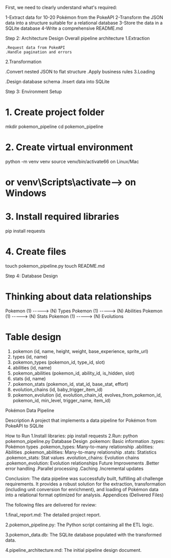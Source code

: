 First, we need to clearly understand what's required:

1-Extract data for 10-20 Pokémon from the PokeAPI
2-Transform the JSON data into a structure suitable for a relational database
3-Store the data in a SQLite database
4-Write a comprehensive README.md

Step 2: Architecture Design
Overall pipeline architecture
1.Extraction

    .Request data from PokeAPI
    .Handle pagination and errors
2.Transformation

   .Convert nested JSON to flat structure
   .Apply business rules
3.Loading

   .Design database schema
   .Insert data into SQLite


Step 3: Environment Setup

# 1. Create project folder
mkdir pokemon_pipeline
cd pokemon_pipeline

# 2. Create virtual environment
python -m venv venv
source venv/bin/activate66 on Linux/Mac
# or venv\Scripts\activate--> on Windows

# 3. Install required libraries
pip install requests

# 4. Create files
touch pokemon_pipeline.py
touch README.md


Step 4: Database Design

# Thinking about data relationships
Pokemon (1) -----> (N) Types
Pokemon (1) -----> (N) Abilities
Pokemon (1) -----> (N) Stats
Pokemon (1) -----> (N) Evolutions

# Table design
1. pokemon (id, name, height, weight, base_experience, sprite_url)
2. types (id, name)
3. pokemon_types (pokemon_id, type_id, slot)
4. abilities (id, name)
5. pokemon_abilities (pokemon_id, ability_id, is_hidden, slot)
6. stats (id, name)
7. pokemon_stats (pokemon_id, stat_id, base_stat, effort)
8. evolution_chains (id, baby_trigger_item_id)
9. pokemon_evolution (id, evolution_chain_id, evolves_from_pokemon_id, pokemon_id, min_level, trigger_name, item_id)


Pokémon Data Pipeline

Description
A project that implements a data pipeline for Pokémon from PokeAPI to SQLite

How to Run
1.Install libraries: pip install requests
2.Run: python pokemon_pipeline.py
Database Design
  .pokemon: Basic information
  .types: Pokémon types
  .pokemon_types: Many-to-many relationship
  .abilities: Abilities
  .pokemon_abilities: Many-to-many relationship
  .stats: Statistics
  .pokemon_stats: Stat values
  .evolution_chains: Evolution chains
  .pokemon_evolution: Evolution relationships
Future Improvements
  .Better error handling
  .Parallel processing
  .Caching
  .Incremental updates

Conclusion:
The data pipeline was successfully built, fulfilling all challenge requirements. 
It provides a robust solution for the extraction, transformation (including unit conversion for enrichment), and loading of Pokémon data into a relational format optimized for analysis.
Appendices (Delivered Files)

The following files are delivered for review:

1.final_report.md: The detailed project report.

2.pokemon_pipeline.py: The Python script containing all the ETL logic.

3.pokemon_data.db: The SQLite database populated with the transformed data.

4.pipeline_architecture.md: The initial pipeline design document.
